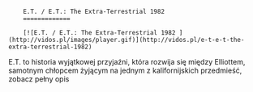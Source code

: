 
        E.T. / E.T.: The Extra-Terrestrial 1982 
        =============
        
        [![E.T. / E.T.: The Extra-Terrestrial 1982 ](http://vidos.pl/images/player.gif)](http://vidos.pl/e-t-e-t-the-extra-terrestrial-1982)
        
        
 E.T. to historia wyjątkowej przyjaźni, która rozwija się między Elliottem, samotnym chłopcem żyjącym na jednym z kalifornijskich przedmieść, zobacz pełny opis
    